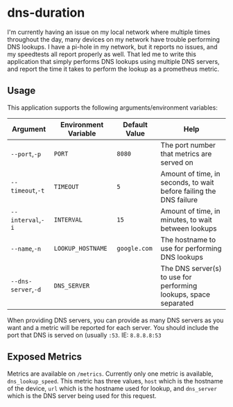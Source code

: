 # dns-duration
I'm currently having an issue on my local network where multiple times throughout the day, many devices on my network
have trouble performing DNS lookups. I have a pi-hole in my network, but it reports no issues, and my speedtests all
report properly as well. That led me to write this application that simply performs DNS lookups using multiple 
DNS servers, and report the time it takes to perform the lookup as a prometheus metric.

## Usage
This application supports the following arguments/environment variables:

| Argument | Environment Variable | Default Value | Help |
| -------- | -------------------- | ------------- | ---- |
| `--port`,`-p` | `PORT`               | `8080`        | The port number that metrics are served on |
| `--timeout`,`-t` | `TIMEOUT` | `5` | Amount of time, in seconds, to wait before failing the DNS failure |
| `--interval`,`-i` | `INTERVAL` | `15` | Amount of time, in minutes, to wait between lookups |
| `--name`,`-n` | `LOOKUP_HOSTNAME` | `google.com` | The hostname to use for performing DNS lookups |
| `--dns-server`,`-d` | `DNS_SERVER` | | The DNS server(s) to use for performing lookups, space separated |

When providing DNS servers, you can provide as many DNS servers as you want and a metric will be reported for each server. You should include the port that DNS is served on (usually `:53`. IE: `8.8.8.8:53`

## Exposed Metrics
Metrics are available on `/metrics`.
Currently only one metric is available, `dns_lookup_speed`. This metric has three values, `host` which is the hostname of the device, `url` which is the hostname used for lookup, and `dns_server` which is the DNS server being used for this request.
